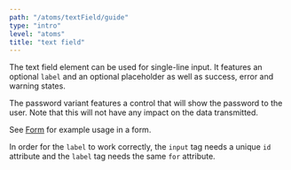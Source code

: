 ```yaml
---
path: "/atoms/textField/guide"
type: "intro"
level: "atoms"
title: "text field"
---
```


The text field element can be used for single-line input. It features an optional `label` and an optional placeholder as well as success, error and warning states.

The password variant features a control that will show the password to the user. Note that this will not have any impact on the data transmitted.

See [Form](/organisms/form/guide) for example usage in a form.

<div class="frontend-kit__notification a-notification -warning"><i class="a-ui-icon a-ui-icon--ui-ic-warning"></i><div class="a-notification__content">
    In order for the <code>label</code> to work correctly, the <code>input</code> tag needs a unique <code>id</code> attribute and the <code>label</code> tag needs the same <code>for</code> attribute.
</div></div>
